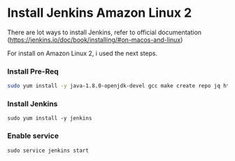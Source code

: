 # Install Jenkins Amazon Linux 2

There are lot ways to install Jenkins, refer to official documentation (https://jenkins.io/doc/book/installing/#on-macos-and-linux)

For install on Amazon Linux 2, i used the next steps.

### Install Pre-Req

```bash
sudo yum install -y java-1.8.0-openjdk-devel gcc make create repo jq httpd-tools docker
```

### Install Jenkins
```
sudo yum install -y jenkins
```

### Enable service
```
sudo service jenkins start
```



